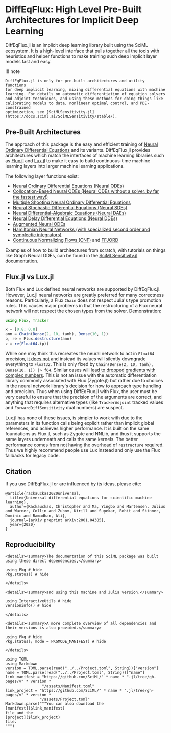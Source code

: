 # DiffEqFlux: High Level Pre-Built Architectures for Implicit Deep Learning

DiffEqFlux.jl is an implicit deep learning library built using the SciML ecosystem. It is
a high-level interface that pulls together all the tools with heuristics
and helper functions to make training such deep implicit layer models fast and easy.

!!! note
    
    DiffEqFlux.jl is only for pre-built architectures and utility functions
    for deep implicit learning, mixing differential equations with machine
    learning. For details on automatic differentiation of equation solvers
    and adjoint techniques, and using these methods for doing things like
    calibrating models to data, nonlinear optimal control, and PDE-constrained
    optimization, see [SciMLSensitivity.jl](https://docs.sciml.ai/SciMLSensitivity/stable/).

## Pre-Built Architectures

The approach of this package is the easy and efficient training of
[Neural Ordinary Differential Equations](https://arxiv.org/abs/1806.07366) and its variants.
DiffEqFlux.jl provides architectures which match the interfaces of
machine learning libraries such as [Flux.jl](https://docs.sciml.ai/Flux/stable/)
and [Lux.jl](https://lux.csail.mit.edu/stable/api/)
to make it easy to build continuous-time machine learning layers
into larger machine learning applications.

The following layer functions exist:

  - [Neural Ordinary Differential Equations (Neural ODEs)](https://arxiv.org/abs/1806.07366)
  - [Collocation-Based Neural ODEs (Neural ODEs without a solver, by far the fastest way!)](https://www.degruyter.com/document/doi/10.1515/sagmb-2020-0025/html)
  - [Multiple Shooting Neural Ordinary Differential Equations](https://arxiv.org/abs/2109.06786)
  - [Neural Stochastic Differential Equations (Neural SDEs)](https://arxiv.org/abs/1907.07587)
  - [Neural Differential-Algebraic Equations (Neural DAEs)](https://arxiv.org/abs/2001.04385)
  - [Neural Delay Differential Equations (Neural DDEs)](https://arxiv.org/abs/2001.04385)
  - [Augmented Neural ODEs](https://arxiv.org/abs/1904.01681)
  - [Hamiltonian Neural Networks (with specialized second order and symplectic integrators)](https://arxiv.org/abs/1906.01563)
  - [Continuous Normalizing Flows (CNF)](https://arxiv.org/abs/1806.07366) and [FFJORD](https://arxiv.org/abs/1810.01367)

Examples of how to build architectures from scratch, with tutorials on things
like Graph Neural ODEs, can be found in the [SciMLSensitivity.jl documentation](https://docs.sciml.ai/SciMLSensitivity/stable/).

## Flux.jl vs Lux.jl

Both Flux and Lux defined neural networks are supported by DiffEqFlux.jl. However, Lux.jl neural networks are greatly preferred for many
correctness reasons. Particularly, a Flux `Chain` does not respect Julia's type promotion rules. This causes major problems in that
the restructuring of a Flux neural network will not respect the chosen types from the solver. Demonstration:

```julia
using Flux, Tracker

x = [0.8; 0.8]
ann = Chain(Dense(2, 10, tanh), Dense(10, 1))
p, re = Flux.destructure(ann)
z = re(Float64.(p))
```

While one may think this recreates the neural network to act in `Float64` precision, [it does not](https://github.com/FluxML/Flux.jl/pull/2156)
and instead its values will silently downgrade everything to `Float32`. This is only fixed by `Chain(Dense(2, 10, tanh), Dense(10, 1)) |> f64`.
Similar cases will [lead to dropped gradients with complex numbers](https://github.com/FluxML/Optimisers.jl/issues/95). This is not an issue
with the automatic differentiation library commonly associated with Flux (Zygote.jl) but rather due to choices in the neural network library's
decision for how to approach type handling and precision. Thus when using DiffEqFlux.jl with Flux, the user must be very careful to ensure that
the precision of the arguments are correct, and anything that requires alternative types (like `TrackerAdjoint` tracked values and
`ForwardDiffSensitivity` dual numbers) are suspect.

Lux.jl has none of these issues, is simpler to work with due to the parameters in its function calls being explicit rather than implicit global
references, and achieves higher performance. It is built on the same foundations as Flux.jl, such as Zygote and NNLib, and thus it supports the
same layers underneath and calls the same kernels. The better performance comes from not having the overhead of `restructure` required.
Thus we highly recommend people use Lux instead and only use the Flux fallbacks for legacy code.

## Citation

If you use DiffEqFlux.jl or are influenced by its ideas, please cite:

```
@article{rackauckas2020universal,
  title={Universal differential equations for scientific machine learning},
  author={Rackauckas, Christopher and Ma, Yingbo and Martensen, Julius and Warner, Collin and Zubov, Kirill and Supekar, Rohit and Skinner, Dominic and Ramadhan, Ali},
  journal={arXiv preprint arXiv:2001.04385},
  year={2020}
}
```

## Reproducibility

```@raw html
<details><summary>The documentation of this SciML package was built using these direct dependencies,</summary>
```

```@example
using Pkg # hide
Pkg.status() # hide
```

```@raw html
</details>
```

```@raw html
<details><summary>and using this machine and Julia version.</summary>
```

```@example
using InteractiveUtils # hide
versioninfo() # hide
```

```@raw html
</details>
```

```@raw html
<details><summary>A more complete overview of all dependencies and their versions is also provided.</summary>
```

```@example
using Pkg # hide
Pkg.status(; mode = PKGMODE_MANIFEST) # hide
```

```@raw html
</details>
```

```@eval
using TOML
using Markdown
version = TOML.parse(read("../../Project.toml", String))["version"]
name = TOML.parse(read("../../Project.toml", String))["name"]
link_manifest = "https://github.com/SciML/" * name * ".jl/tree/gh-pages/v" * version *
                "/assets/Manifest.toml"
link_project = "https://github.com/SciML/" * name * ".jl/tree/gh-pages/v" * version *
               "/assets/Project.toml"
Markdown.parse("""You can also download the
[manifest]($link_manifest)
file and the
[project]($link_project)
file.
""")
```
